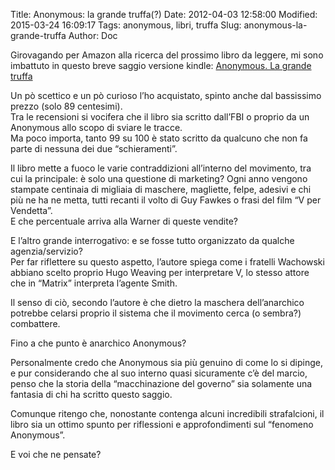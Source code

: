 Title: Anonymous: la grande truffa(?)
Date: 2012-04-03 12:58:00
Modified: 2015-03-24 16:09:17
Tags: anonymous, libri, truffa
Slug: anonymous-la-grande-truffa
Author: Doc

Girovagando per Amazon alla ricerca del prossimo libro da leggere, mi
sono imbattuto in questo breve saggio versione kindle: [Anonymous. La
grande
truffa](http://www.amazon.it/gp/product/B007J6Y1KS/ref=as_li_ss_tl?ie=UTF8&tag=filippogiomi-21&linkCode=as2&camp=3370&creative=24114&creativeASIN=B007J6Y1KS "Anonymous. La grande truffa")

Un pò scettico e un pò curioso l’ho acquistato, spinto anche dal
bassissimo prezzo (solo 89 centesimi).  
Tra le recensioni si vocifera che il libro sia scritto dall’FBI o
proprio da un Anonymous allo scopo di sviare le tracce.  
Ma poco importa, tanto 99 su 100 è stato scritto da qualcuno che non fa
parte di nessuna dei due “schieramenti”.

Il libro mette a fuoco le varie contraddizioni all’interno del
movimento, tra cui la principale: è solo una questione di marketing?
Ogni anno vengono stampate centinaia di migliaia di maschere, magliette,
felpe, adesivi e chi più ne ha ne metta, tutti recanti il volto di Guy
Fawkes o frasi del film “V per Vendetta”.  
E che percentuale arriva alla Warner di queste vendite?

E l’altro grande interrogativo: e se fosse tutto organizzato da qualche
agenzia/servizio?  
Per far riflettere su questo aspetto, l’autore spiega come i fratelli
Wachowski abbiano scelto proprio Hugo Weaving per interpretare V, lo
stesso attore che in “Matrix” interpreta l’agente Smith.

Il senso di ciò, secondo l’autore è che dietro la maschera
dell’anarchico potrebbe celarsi proprio il sistema che il movimento
cerca (o sembra?) combattere.

Fino a che punto è anarchico Anonymous?

Personalmente credo che Anonymous sia più genuino di come lo si dipinge,
e pur considerando che al suo interno quasi sicuramente c’è del marcio,
penso che la storia della “macchinazione del governo” sia solamente una
fantasia di chi ha scritto questo saggio.

Comunque ritengo che, nonostante contenga alcuni incredibili
strafalcioni, il libro sia un ottimo spunto per riflessioni e
approfondimenti sul “fenomeno Anonymous”.

E voi che ne pensate?
